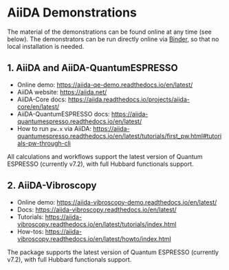 # AiiDA Demonstrations

The material of the demonstrations can be found online at any time (see below). The demonstrators can be run directly online via [Binder](https://mybinder.readthedocs.io/en/latest/), so that no local installation is needed.

## 1. AiiDA and AiiDA-QuantumESPRESSO

* Online demo: https://aiida-qe-demo.readthedocs.io/en/latest/
* AiiDA website: https://aiida.net/
* AiiDA-Core docs: https://aiida.readthedocs.io/projects/aiida-core/en/latest/
* AiiDA-QuantumESPRESSO docs: https://aiida-quantumespresso.readthedocs.io/en/latest/
* How to run `pw.x` via AiiDA: https://aiida-quantumespresso.readthedocs.io/en/latest/tutorials/first_pw.html#tutorials-pw-through-cli

All calculations and workflows support the latest version of Quantum ESPRESSO (currently v7.2), with full Hubbard functionals support.

## 2. AiiDA-Vibroscopy

* Online demo: https://aiida-vibroscopy-demo.readthedocs.io/en/latest/
* Docs: https://aiida-vibroscopy.readthedocs.io/en/latest/
* Tutorials: https://aiida-vibroscopy.readthedocs.io/en/latest/tutorials/index.html
* How-tos: https://aiida-vibroscopy.readthedocs.io/en/latest/howto/index.html

The package supports the latest version of Quantum ESPRESSO (currently v7.2), with full Hubbard functionals support.